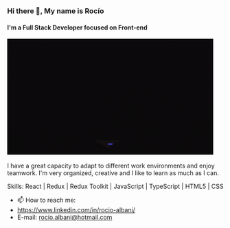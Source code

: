 ### Hi there 👋, My name is Rocío 
#### I'm a Full Stack Developer focused on Front-end
![](https://github.com/rochialbani/rochialbani/blob/main/Img/giphywomancode.gif)

I have a great capacity to adapt to different work environments and enjoy teamwork. I'm very organized, creative and I like to learn as much as I can.

Skills: React | Redux | Redux Toolkit | JavaScript | TypeScript | HTML5 | CSS

- 📫 How to reach me:
-  https://www.linkedin.com/in/rocio-albani/
- E-mail: rocio.albani@hotmail.com 




